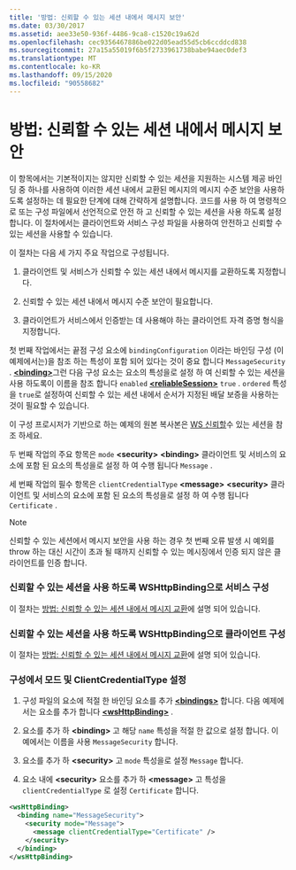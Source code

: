 ```yaml
---
title: '방법: 신뢰할 수 있는 세션 내에서 메시지 보안'
ms.date: 03/30/2017
ms.assetid: aee33e50-936f-4486-9ca8-c1520c19a62d
ms.openlocfilehash: cec9356467886be022d05ead55d5cb6ccddcd838
ms.sourcegitcommit: 27a15a55019f6b5f2733961738babe94aec0def3
ms.translationtype: MT
ms.contentlocale: ko-KR
ms.lasthandoff: 09/15/2020
ms.locfileid: "90558682"
---
```

# <a name="how-to-secure-messages-within-reliable-sessions"></a>방법: 신뢰할 수 있는 세션 내에서 메시지 보안

이 항목에서는 기본적이지는 않지만 신뢰할 수 있는 세션을 지원하는 시스템 제공 바인딩 중 하나를 사용하여 이러한 세션 내에서 교환된 메시지의 메시지 수준 보안을 사용하도록 설정하는 데 필요한 단계에 대해 간략하게 설명합니다. 코드를 사용 하 여 명령적으로 또는 구성 파일에서 선언적으로 안전 하 고 신뢰할 수 있는 세션을 사용 하도록 설정 합니다. 이 절차에서는 클라이언트와 서비스 구성 파일을 사용하여 안전하고 신뢰할 수 있는 세션을 사용할 수 있습니다.

이 절차는 다음 세 가지 주요 작업으로 구성됩니다.

1. 클라이언트 및 서비스가 신뢰할 수 있는 세션 내에서 메시지를 교환하도록 지정합니다.

1. 신뢰할 수 있는 세션 내에서 메시지 수준 보안이 필요합니다.

1. 클라이언트가 서비스에서 인증받는 데 사용해야 하는 클라이언트 자격 증명 형식을 지정합니다.

첫 번째 작업에서는 끝점 구성 요소에 `bindingConfiguration` 이라는 바인딩 구성 (이 예제에서는)을 참조 하는 특성이 포함 되어 있다는 것이 중요 합니다 `MessageSecurity` . [**\<binding>**](../../configure-apps/file-schema/wcf/bindings.md)그런 다음 구성 요소는 요소의 특성을로 설정 하 여 신뢰할 수 있는 세션을 사용 하도록이 이름을 참조 합니다 `enabled` [**\<reliableSession>**](/previous-versions/ms731375(v=vs.90)) `true` . `ordered` 특성을 `true`로 설정하여 신뢰할 수 있는 세션 내에서 순서가 지정된 배달 보증을 사용하는 것이 필요할 수 있습니다.

이 구성 프로시저가 기반으로 하는 예제의 원본 복사본은 [WS 신뢰할](../samples/ws-reliable-session.md)수 있는 세션을 참조 하세요.

두 번째 작업의 주요 항목은 `mode` **\<security>** **\<binding>** 클라이언트 및 서비스의 요소에 포함 된 요소의 특성을로 설정 하 여 수행 됩니다 `Message` .

세 번째 작업의 필수 항목은 `clientCredentialType` **\<message>** **\<security>** 클라이언트 및 서비스의 요소에 포함 된 요소의 특성을로 설정 하 여 수행 됩니다 `Certificate` .

> [!NOTE]
> 신뢰할 수 있는 세션에서 메시지 보안을 사용 하는 경우 첫 번째 오류 발생 시 예외를 throw 하는 대신 시간이 초과 될 때까지 신뢰할 수 있는 메시징에서 인증 되지 않은 클라이언트를 인증 합니다.

### <a name="configure-the-service-with-a-wshttpbinding-to-use-a-reliable-session"></a>신뢰할 수 있는 세션을 사용 하도록 WSHttpBinding으로 서비스 구성

이 절차는 [방법: 신뢰할 수 있는 세션 내에서 메시지 교환](how-to-exchange-messages-within-a-reliable-session.md)에 설명 되어 있습니다.

### <a name="configure-the-client-with-a-wshttpbinding-to-use-a-reliable-session"></a>신뢰할 수 있는 세션을 사용 하도록 WSHttpBinding으로 클라이언트 구성

이 절차는 [방법: 신뢰할 수 있는 세션 내에서 메시지 교환](how-to-exchange-messages-within-a-reliable-session.md)에 설명 되어 있습니다.

### <a name="set-the-mode-and-clientcredentialtype-in-configuration"></a>구성에서 모드 및 ClientCredentialType 설정

1. 구성 파일의 요소에 적절 한 바인딩 요소를 추가 [**\<bindings>**](../../configure-apps/file-schema/wcf/bindings.md) 합니다. 다음 예제에서는 요소를 추가 합니다 [**\<wsHttpBinding>**](../../configure-apps/file-schema/wcf/wshttpbinding.md) .

1. 요소를 추가 하 **\<binding>** 고 해당 `name` 특성을 적절 한 값으로 설정 합니다. 이 예에서는 이름을 사용 `MessageSecurity` 합니다.

1. 요소를 추가 하 **\<security>** 고 `mode` 특성을로 설정 `Message` 합니다.

1. 요소 내에 **\<security>** 요소를 추가 하 **\<message>** 고 특성을 `clientCredentialType` 로 설정 `Certificate` 합니다.

```xml
<wsHttpBinding>
  <binding name="MessageSecurity">
    <security mode="Message">
      <message clientCredentialType="Certificate" />
    </security>
  </binding>
</wsHttpBinding>
```
